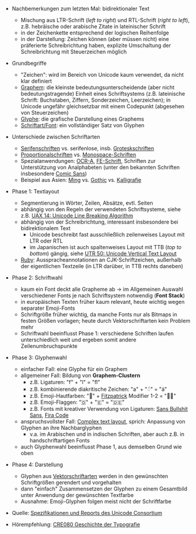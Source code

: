 - Nachbemerkungen zum letzten Mal: bidirektionaler Text
    - Mischung aus LTR-Schrift (_left to right_) und RTL-Schrift (_right to left_), z.B. hebräische oder arabische Zitate in lateinischer Schrift
    - in der Zeichenkette entsprechend der logischen Reihenfolge
    - in der Darstellung: Zeichen können (aber müssen nicht) eine präferierte Schreibrichtung haben, explizite Umschaltung der Schreibrichtung mit Steuerzeichen möglich

- Grundbegriffe
    - "Zeichen": wird im Bereich von Unicode kaum verwendet, da nicht klar definiert
    - [Graphem](https://de.wikipedia.org/wiki/Graphem ): die kleinste bedeutungsunterscheidende (aber nicht bedeutungstragende) Einheit eines Schriftsystems (z.B. lateinische Schrift: Buchstaben, Ziffern, Sonderzeichen, Leerzeichen); in Unicode ungefähr gleichsetzbar mit einem Codepunkt (abgesehen von Steuerzeichen)
    - [Glyphe](https://de.wikipedia.org/wiki/Glyphe ): die grafische Darstellung eines Graphems
    - [Schriftart/Font](https://de.wikipedia.org/wiki/Schriftart ): ein vollständiger Satz von Glyphen

- Unterschiede zwischen Schriftarten
    - [Serifenschriften](https://de.wikipedia.org/wiki/Serife ) vs. serifenlose, insb. [Groteskschriften](https://de.wikipedia.org/wiki/Grotesk_(Schrift) )
    - [Proportionalschriften](https://de.wikipedia.org/wiki/Proportionale_Schriftart ) vs. [Monospace-Schriften](https://de.wikipedia.org/wiki/Nichtproportionale_Schriftart )
    - Spezialanwendungen: [OCR-A](https://de.wikipedia.org/wiki/OCR-A ), [FE-Schrift](https://en.wikipedia.org/wiki/FE-Schrift ), Schriften zur Unterstützung von Analphabeten (unter den bekannten Schriften insbesondere [Comic Sans](https://de.wikipedia.org/wiki/Comic_Sans_MS ))
    - Beispiel aus Asien: [Ming](https://de.wikipedia.org/wiki/Ming_(Schrift) ) vs. [Gothic](https://en.wikipedia.org/wiki/East_Asian_Gothic_typeface ) vs. [Kalligrafie](https://de.wikipedia.org/wiki/Chinesische_Kalligrafie )

- Phase 1: Textlayout
    - Segmentierung in Wörter, Zeilen, Absätze, evtl. Seiten
    - abhängig von den Regeln der verwendeten Schriftsysteme, siehe z.B. [UAX 14: Unicode Line Breaking Algorithm](https://www.unicode.org/reports/tr14/ )
    - abhängig von der Schreibrichtung, interessant insbesondere bei bidirektionalem Text
        - Unicode beschreibt fast ausschließlich zeilenweises Layout mit LTR oder RTL
        - im Japanischen ist auch spaltenweises Layout mit TTB (_top to bottom_) gängig, siehe [UTR 50: Unicode Vertical Text Layout](https://www.unicode.org/reports/tr50/ )
    - [Ruby](https://de.wikipedia.org/wiki/Ruby_Annotation ): Ausspracheannotationen an CJK-Schriftzeichen, außerhalb der eigentlichen Textzeile (in LTR darüber, in TTB rechts daneben)

- Phase 2: Schriftwahl
    - kaum ein Font deckt alle Grapheme ab -> im Allgemeinen Auswahl verschiedener Fonts je nach Schriftsystem notwendig (**Font Stack**)
    - in europäischen Texten früher kaum relevant, heute wichtig wegen separater Emoji-Fonts
    - Schriftgröße früher wichtig, da manche Fonts nur als Bitmaps in festen Größen vorlagen; heute durch Vektorschriftarten kein Problem mehr
    - Schriftwahl beeinflusst Phase 1: verschiedene Schriften laufen unterschiedlich weit und ergeben somit andere Zeilenumbruchspunkte

- Phase 3: Glyphenwahl
    - einfacher Fall: eine Glyphe für ein Graphem
    - allgemeiner Fall: Bildung von **Graphem-Clustern**
        - z.B. Ligaturen: "f" + "l" = "ﬂ"
        - z.B. kombinierende diakritische Zeichen: "a" + "◌́" = "á"
        - z.B. Emoji-Hautfarben: "👨" + [Fitzpatrick](https://de.wikipedia.org/wiki/Hauttyp#Hauttypen_nach_Fitzpatrick ) Modifier 1-2 = "👨🏻"
        - z.B. Emoji-Flaggen: "🇩" + "🇪" = "🇩🇪"
        - z.B. Fonts mit kreativer Verwendung von Ligaturen: [Sans Bullshit Sans](https://www.sansbullshitsans.com/ ), [Fira Code](https://github.com/tonsky/FiraCode )
    - anspruchsvollster Fall: [Complex text layout](https://en.wikipedia.org/wiki/Complex_text_layout ), sprich: Anpassung von Glyphen an ihre Nachbarglyphen
        - v.a. im Arabischen und in indischen Schriften, aber auch z.B. in handschriftartigen Fonts
    - auch Glyphenwahl beeinflusst Phase 1, aus demselben Grund wie oben

- Phase 4: Darstellung
    - Glyphen aus [Vektorschriftarten](https://de.wikipedia.org/wiki/Vektorfont ) werden in den gewünschten Schriftgrößen gerendert und vorgehalten
    - dann "einfach" Zusammensetzen der Glyphen zu einem Gesamtbild unter Anwendung der gewünschten Textfarbe
    - Ausnahme: Emoji-Glyphen folgen meist nicht der Schriftfarbe

- Quelle: [Spezifikationen und Reports des Unicode Consortium](https://www.unicode.org/faq/specifications.html )

- Hörempfehlung: [CRE080 Geschichte der Typografie](https://cre.fm/cre080-geschichte-der-typographie )
